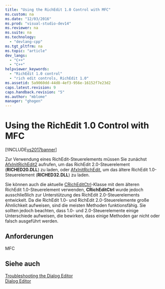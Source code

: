 ```yaml
---
title: "Using the RichEdit 1.0 Control with MFC"
ms.custom: na
ms.date: "12/03/2016"
ms.prod: "visual-studio-dev14"
ms.reviewer: na
ms.suite: na
ms.technology: 
  - "devlang-cpp"
ms.tgt_pltfrm: na
ms.topic: "article"
dev_langs: 
  - "C++"
  - "C++"
helpviewer_keywords: 
  - "RichEdit 1.0 control"
  - "rich edit controls, RichEdit 1.0"
ms.assetid: 5a9060dd-44d8-4ef3-956e-16152f7e23d2
caps.latest.revision: 9
caps.handback.revision: "5"
ms.author: "mblome"
manager: "ghogen"
---
```

# Using the RichEdit 1.0 Control with MFC
[!INCLUDE[vs2017banner](../assembler/inline/includes/vs2017banner.md)]

Zur Verwendung eines RichEdit\-Steuerelements müssen Sie zunächst [AfxInitRichEdit2](../Topic/AfxInitRichEdit2.md) aufrufen, um das RichEdit 2.0\-Steuerelement \(**RICHED20.DLL**\) zu laden, oder [AfxInitRichEdit](../Topic/AfxInitRichEdit.md), um das ältere RichEdit 1.0\-Steuerelement \(**RICHED32.DLL**\) zu laden.  
  
 Sie können auch die aktuelle [CRichEditCtrl](../mfc/reference/cricheditctrl-class.md)\-Klasse mit dem älteren RichEdit 1.0\-Steuerelement verwenden, **CRichEditCtrl** wurde jedoch ausschließlich zur Unterstützung des RichEdit 2.0\-Steuerelements entwickelt.  Da die RichEdit 1.0\- und RichEdit 2.0\-Steuerelemente große Ähnlichkeit aufweisen, sind die meisten Methoden funktionsfähig. Sie sollten jedoch beachten, dass 1.0\- und 2.0\-Steuerelemente einige Unterschiede aufweisen, die bewirken, dass einige Methoden gar nicht oder falsch ausgeführt werden.  
  
## Anforderungen  
 MFC  
  
## Siehe auch  
 [Troubleshooting the Dialog Editor](../mfc/troubleshooting-the-dialog-editor.md)   
 [Dialog Editor](../mfc/dialog-editor.md)